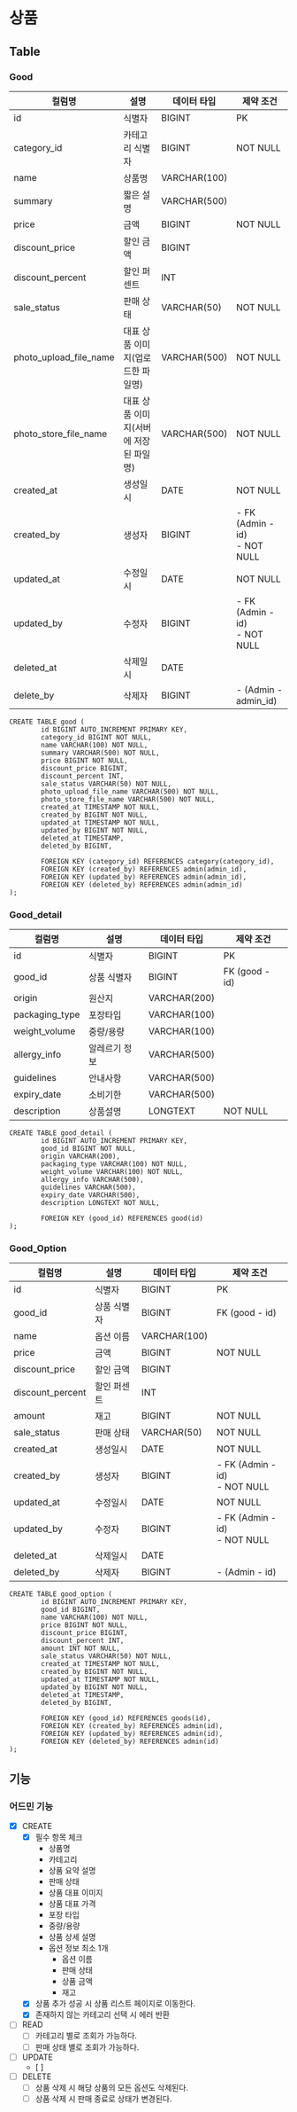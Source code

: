 # 상품

## Table
### Good
| 컬럼명                    | 설명                     | 데이터 타입       | 제약 조건                             |
|------------------------|------------------------|--------------|-----------------------------------|
| id                     | 식별자                    | BIGINT       | PK                                |
| category_id            | 카테고리 식별자               | BIGINT       | NOT NULL                          |
| name                   | 상품명                    | VARCHAR(100) |                                   |
| summary                | 짧은 설명                  | VARCHAR(500) |                                   |
| price                  | 금액                     | BIGINT       | NOT NULL                          |
| discount_price         | 할인 금액                  | BIGINT       |                                   |
| discount_percent       | 할인 퍼센트                 | INT          |                                   |
| sale_status            | 판매 상태                  | VARCHAR(50)  | NOT NULL                          |
| photo_upload_file_name | 대표 상품 이미지(업로드한 파일명)    | VARCHAR(500) | NOT NULL                          |
| photo_store_file_name  | 대표 상품 이미지(서버에 저장된 파일명) | VARCHAR(500) | NOT NULL                          |
| created_at             | 생성일시                   | DATE         | NOT NULL                          |
| created_by             | 생성자                    | BIGINT       | - FK (Admin - id) <br/>- NOT NULL |
| updated_at             | 수정일시                   | DATE         | NOT NULL                          |
| updated_by             | 수정자                    | BIGINT       | - FK (Admin - id) <br/>- NOT NULL |
| deleted_at             | 삭제일시                   | DATE         |                                   |
| delete_by              | 삭제자                    | BIGINT       | - (Admin - admin_id)              |

```mysql
CREATE TABLE good (
        id BIGINT AUTO_INCREMENT PRIMARY KEY,
        category_id BIGINT NOT NULL,
        name VARCHAR(100) NOT NULL,
        summary VARCHAR(500) NOT NULL,
        price BIGINT NOT NULL,
        discount_price BIGINT,
        discount_percent INT,
        sale_status VARCHAR(50) NOT NULL,
        photo_upload_file_name VARCHAR(500) NOT NULL,
        photo_store_file_name VARCHAR(500) NOT NULL,
        created_at TIMESTAMP NOT NULL,
        created_by BIGINT NOT NULL,
        updated_at TIMESTAMP NOT NULL,
        updated_by BIGINT NOT NULL,
        deleted_at TIMESTAMP,
        deleted_by BIGINT,
        
        FOREIGN KEY (category_id) REFERENCES category(category_id),
        FOREIGN KEY (created_by) REFERENCES admin(admin_id),
        FOREIGN KEY (updated_by) REFERENCES admin(admin_id),
        FOREIGN KEY (deleted_by) REFERENCES admin(admin_id)
);
```

### Good_detail
| 컬럼명            | 설명      | 데이터 타입       | 제약 조건         |
|----------------|---------|--------------|---------------|
| id             | 식별자     | BIGINT       | PK            |
| good_id        | 상품 식별자  | BIGINT       | FK (good - id) |
| origin         | 원산지     | VARCHAR(200) |               |
| packaging_type | 포장타입    | VARCHAR(100) |               |
| weight_volume  | 중량/용량   | VARCHAR(100) |               |
| allergy_info   | 알레르기 정보 | VARCHAR(500) |               |
| guidelines     | 안내사항    | VARCHAR(500) |               |
| expiry_date    | 소비기한    | VARCHAR(500) |               |
| description    | 상품설명    | LONGTEXT     | NOT NULL      |
```mysql
CREATE TABLE good_detail (
        id BIGINT AUTO_INCREMENT PRIMARY KEY,
        good_id BIGINT NOT NULL,
        origin VARCHAR(200),
        packaging_type VARCHAR(100) NOT NULL,
        weight_volume VARCHAR(100) NOT NULL,
        allergy_info VARCHAR(500),
        guidelines VARCHAR(500),
        expiry_date VARCHAR(500),
        description LONGTEXT NOT NULL,
      
        FOREIGN KEY (good_id) REFERENCES good(id)
);
```

### Good_Option
| 컬럼명             | 설명     | 데이터 타입       | 제약 조건                            |
|-----------------|--------|--------------|----------------------------------|
| id              | 식별자    | BIGINT       | PK                               |
| good_id         | 상품 식별자 | BIGINT       | FK (good - id)                   |
| name            | 옵션 이름  | VARCHAR(100) | 
| price           | 금액     | BIGINT       | NOT NULL                         |
| discount_price  | 할인 금액  | BIGINT       |                                  |
| discount_percent | 할인 퍼센트 | INT          |                                  |
| amount          | 재고     | BIGINT       | NOT NULL                         |
| sale_status     | 판매 상태  | VARCHAR(50)  | NOT NULL                         |
| created_at      | 생성일시   | DATE         | NOT NULL                         |
| created_by      | 생성자    | BIGINT       | - FK (Admin - id) <br/>- NOT NULL |
| updated_at      | 수정일시   | DATE         | NOT NULL                         |
| updated_by      | 수정자    | BIGINT       | - FK (Admin - id) <br/>- NOT NULL |
| deleted_at      | 삭제일시   | DATE         |                                  |
| deleted_by      | 삭제자    | BIGINT       | - (Admin - id)                   |
```mysql
CREATE TABLE good_option (
        id BIGINT AUTO_INCREMENT PRIMARY KEY,
        good_id BIGINT,
        name VARCHAR(100) NOT NULL,
        price BIGINT NOT NULL,
        discount_price BIGINT,
        discount_percent INT,
        amount INT NOT NULL,
        sale_status VARCHAR(50) NOT NULL,
        created_at TIMESTAMP NOT NULL,
        created_by BIGINT NOT NULL,
        updated_at TIMESTAMP NOT NULL,
        updated_by BIGINT NOT NULL,
        deleted_at TIMESTAMP,
        deleted_by BIGINT,

        FOREIGN KEY (good_id) REFERENCES goods(id),
        FOREIGN KEY (created_by) REFERENCES admin(id),
        FOREIGN KEY (updated_by) REFERENCES admin(id),
        FOREIGN KEY (deleted_by) REFERENCES admin(id)
);
```

## 기능
### 어드민 기능
- [x] CREATE
  - [x] 필수 항목 체크
    - 상품명
    - 카테고리
    - 상품 요약 설명
    - 판매 상태
    - 상품 대표 이미지
    - 상품 대표 가격
    - 포장 타입
    - 중량/용량
    - 상품 상세 설명
    - 옵션 정보 최소 1개
      - 옵션 이름
      - 판매 상태
      - 상품 금액
      - 재고
  - [x] 상품 추가 성공 시 상품 리스트 페이지로 이동한다.
  - [x] 존재하지 않는 카테고리 선택 시 에러 반환
- [ ] READ
  - [ ] 카테고리 별로 조회가 가능하다.
  - [ ] 판매 상태 별로 조회가 가능하다.
- [ ] UPDATE
  - [ ] 
- [ ] DELETE
  - [ ] 상품 삭제 시 해당 상품의 모든 옵션도 삭제된다.
  - [ ] 상품 삭제 시 판매 종료로 상태가 변경된다.